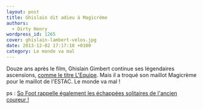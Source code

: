 ```yaml
---
layout: post
title: Ghislain dit adieu à Magicrème
authors:
  - Dirty Henry
wordpress_id: 1265
cover: ghislain-lambert-velos.jpg
date: 2013-12-02 17:17:18 +0100
category: Le monde va mal
---
```


Douze ans après le film, Ghislain Gimbert continue ses légendaires ascensions,
[comme le titre L'Equipe](http://www.lequipe.fr/Football/Actualites/L-ascension-de-ghislain-gimbert/420811).
Mais il a troqué son maillot Magicrème pour le maillot de l'ESTAC. Le monde va
mal !

ps :
[So Foot rappelle également les échappées solitaires de l'ancien coureur !](http://www.sofoot.com/metz-taille-patron-angers-est-marron-177711.html)
